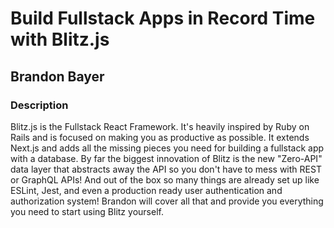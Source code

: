 # Build Fullstack Apps in Record Time with Blitz.js
## Brandon Bayer

### Description

        
Blitz.js is the Fullstack React Framework. It's heavily inspired by Ruby on Rails and is focused on making you as productive as possible. It extends Next.js and adds all the missing pieces you need for building a fullstack app with a database. By far the biggest innovation of Blitz is the new "Zero-API" data layer that abstracts away the API so you don't have to mess with REST or GraphQL APIs! And out of the box so many things are already set up like ESLint, Jest, and even a production ready user authentication and authorization system! Brandon will cover all that and provide you everything you need to start using Blitz yourself.

